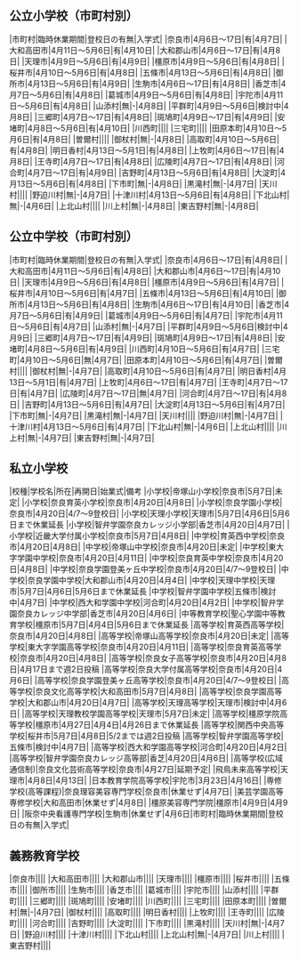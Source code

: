 ## 公立小学校（市町村別）
|市町村|臨時休業期間|登校日の有無|入学式|
|奈良市|4月6日～17日|有|4月7日|
|大和高田市|4月11日～5月6日|有|4月10日|
|大和郡山市|4月6日～17日|有|4月8日|
|天理市|4月9日～5月6日|有|4月9日|
|橿原市|4月9日～5月6日|有|4月8日|
|桜井市|4月10日～5月6日|有|4月8日|
|五條市|4月13日～5月6日|有|4月8日|
|御所市|4月13日～5月6日|有|4月9日|
|生駒市|4月6日～17日|有|4月8日|
|香芝市|4月7日～5月6日|有|4月8日|
|葛城市|4月9日～5月6日|有|4月8日|
|宇陀市|4月11日～5月6日|有|4月8日|
|山添村|無|-|4月8日|
|平群町|4月9日～5月6日|検討中|4月8日|
|三郷町|4月7日～17日|有|4月8日|
|斑鳩町|4月9日～17日|有|4月9日|
|安堵町|4月8日～5月6日|有|4月10日|
|川西町||||
|三宅町||||
|田原本町|4月10日～5月6日|有|4月8日|
|曽爾村||||
|御杖村|無|-|4月8日|
|高取町|4月10日～5月6日|有|4月8日|
|明日香村|4月13日～5月1日|有|4月8日|
|上牧町|4月6日～17日|有|4月8日|
|王寺町|4月7日～17日|有|4月8日|
|広陵町|4月7日～17日|有|4月8日|
|河合町|4月7日～17日|有|4月9日|
|吉野町|4月13日～5月6日|有|4月8日|
|大淀町|4月13日～5月6日|有|4月8日|
|下市町|無|-|4月8日|
|黒滝村|無|-|4月7日|
|天川村||||
|野迫川村|無|-|4月7日|
|十津川村|4月13日～5月6日|有|4月8日|
|下北山村|無|-|4月6日|
|上北山村||||
|川上村|無|-|4月8日|
|東吉野村|無|-|4月8日|

## 公立中学校（市町村別）
|市町村|臨時休業期間|登校日の有無|入学式|
|奈良市|4月6日～17日|有|4月8日|
|大和高田市|4月11日～5月6日|有|4月8日|
|大和郡山市|4月6日～17日|有|4月10日|
|天理市|4月9日～5月6日|有|4月8日|
|橿原市|4月9日～5月6日|有|4月7日|
|桜井市|4月10日～5月6日|有|4月7日|
|五條市|4月13日～5月6日|有|4月10日|
|御所市|4月13日～5月6日|有|4月8日|
|生駒市|4月6日～17日|有|4月10日|
|香芝市|4月7日～5月6日|有|4月9日|
|葛城市|4月9日～5月6日|有|4月7日|
|宇陀市|4月11日～5月6日|有|4月7日|
|山添村|無|-|4月7日|
|平群町|4月9日～5月6日|検討中|4月9日|
|三郷町|4月7日～17日|有|4月9日|
|斑鳩町|4月9日～17日|有|4月8日|
|安堵町|4月8日～5月6日|有|4月9日|
|川西町|4月10日～5月6日|有|4月7日|
|三宅町|4月10日～5月6日|無|4月7日|
|田原本町|4月10日～5月6日|有|4月7日|
|曽爾村||||
|御杖村|無|-|4月7日|
|高取町|4月10日～5月6日|有|4月7日|
|明日香村|4月13日～5月1日|有|4月7日|
|上牧町|4月6日～17日|有|4月7日|
|王寺町|4月7日～17日|有|4月7日|
|広陵町|4月7日～17日|無|4月7日|
|河合町|4月7日～17日|有|4月8日|
|吉野町|4月13日～5月6日|有|4月7日|
|大淀町|4月13日～5月6日|有|4月7日|
|下市町|無|-|4月7日|
|黒滝村|無|-|4月7日|
|天川村||||
|野迫川村|無|-|4月7日|
|十津川村|4月13日～5月6日|有|4月7日|
|下北山村|無|-|4月6日|
|上北山村||||
|川上村|無|-|4月7日|
|東吉野村|無|-|4月7日|

## 私立小学校
|校種|学校名|所在|再開日|始業式|備考
|小学校|帝塚山小学校|奈良市|5月7日|未定|
|小学校|奈良育英小学校|奈良市|4月20日|4月8日|
|小学校|奈良学園小学校|奈良市|4月20日|4/7～9登校日|
|小学校|天理小学校|天理市|5月7日|4月6日|5月6日まで休業延長
|小学校|智弁学園奈良カレッジ小学部|香芝市|4月20日|4月7日|
|小学校|近畿大学付属小学校|奈良市|5月7日|4月8日|
|中学校|育英西中学校|奈良市|4月20日|4月8日|
|中学校|帝塚山中学校|奈良市|4月20日|未定|
|中学校|東大字学園中学校|奈良市|4月20日|4月11日|
|中学校|奈良育英中学校|奈良市|4月20日|4月8日|
|中学校|奈良学園登美ヶ丘中学校|奈良市|4月20日|4/7～9登校日|
|中学校|奈良学園中学校|大和郡山市|4月20日|4月4日|
|中学校|天理中学校|天理市|5月7日|4月6日|5月6日まで休業延長
|中学校|智弁学園中学校|五條市|検討中|4月7日|
|中学校|西大和学園中学校|河合町|4月20日|4月2日|
|中学校|智弁学園奈良カレッジ中学部|香芝市|4月20日|4月6日|
|中等教育学校|聖心学園中等教育学校|橿原市|5月7日|4月4日|5月6日まで休業延長
|高等学校|育英西高等学校|奈良市|4月20日|4月8日|
|高等学校|帝塚山高等学校|奈良市|4月20日|未定|
|高等学校|東大字学園高等学校|奈良市|4月20日|4月11日|
|高等学校|奈良育英高等学校|奈良市|4月20日|4月8日|
|高等学校|奈良女子高等学校|奈良市|4月20日|4月8日|4月17日まで週2日投稿
|高等学校|奈良大学付属高等学校|奈良市|4月20日|4月6日|
|高等学校|奈良学園登美ヶ丘高等学校|奈良市|4月20日|4/7～9登校日|
|高等学校|奈良文化高等学校|大和高田市|5月7日|4月8日|
|高等学校|奈良学園高等学校|大和郡山市|4月20日|4月7日|
|高等学校|天理高等学校|天理市|検討中|4月6日|
|高等学校|天理教校学園高等学校|天理市|5月7日|未定|
|高等学校|橿原学院高等学校|橿原市|4月27日|4月4日|4月26日まで休業延長
|高等学校|関西中央高等学校|桜井市|5月7日|4月8日|5/2までは週2日投稿
|高等学校|智弁学園高等学校|五條市|検討中|4月7日|
|高等学校|西大和学園高等学校|河合町|4月20日|4月2日|
|高等学校|智弁学園奈良カレッジ高等部|香芝|4月20日|4月6日|
|高等学校(広域通信制)|奈良文化芸術高等学校|奈良市|4月27日|延期予定|
|飛鳥未来高等学校|天理市|4月8日|4月13日|
|日本教育学院高等学校|宇陀市|3月23日|4月16日|
|専修学校(高等課程)|奈良理容美容専門学校|奈良市|休業せず|4月7日|
|美芸学園高等専修学校|大和高田市|休業せず|4月8日|
|橿原美容専門学院|橿原市|4月9日|4月9日|
|阪奈中央看護専門学校|生駒市|休業せず|4月6日|市町村|臨時休業期間|登校日の有無|入学式|

## 義務教育学校
|奈良市||||
|大和高田市||||
|大和郡山市||||
|天理市||||
|橿原市||||
|桜井市||||
|五條市||||
|御所市||||
|生駒市||||
|香芝市||||
|葛城市||||
|宇陀市||||
|山添村||||
|平群町||||
|三郷町||||
|斑鳩町||||
|安堵町||||
|川西町||||
|三宅町||||
|田原本町||||
|曽爾村|無|-|4月7日|
|御杖村||||
|高取町||||
|明日香村||||
|上牧町||||
|王寺町||||
|広陵町||||
|河合町||||
|吉野町||||
|大淀町||||
|下市町||||
|黒滝村||||
|天川村|無|-|4月7日|
|野迫川村||||
|十津川村||||
|下北山村||||
|上北山村|無|-|4月7日|
|川上村||||
|東吉野村||||